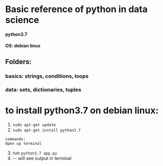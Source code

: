 # Basic reference of python in data science

#### python3.7

#### OS: debian linux

## Folders:

### basics: strings, conditions, loops

### data: sets, dictionaries, tuples

# to install python3.7 on debian linux:

1. `sudo apt-get update`
2. `sudo apt-get install python3.7`

```
commands:
Open up terminal

```

3. run `python3.7 app.py`
4. -- will see output in terminal
